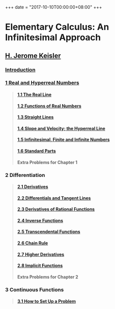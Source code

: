 +++
date = "2017-10-10T00:00:00+08:00"
+++

# Elementary Calculus: An Infinitesimal Approach

## [H. Jerome Keisler](https://www.math.wisc.edu/~keisler/)

### [Introduction](00/)

### [1 Real and Hyperreal Numbers](01/)

> #### [1.1 The Real Line](01/01/)
> #### [1.2 Functions of Real Numbers](01/02/)
> #### [1.3 Straight Lines](01/03/)
> #### [1.4 Slope and Velocity; the Hyperreal Line](01/04/)
> #### [1.5 Infinitesimal, Finite and Infinite Numbers](01/05/)
> #### [1.6 Standard Parts](01/06/)
> #### Extra Problems for Chapter 1

### 2 Differentiation

> #### [2.1 Derivatives](02/01/)
> #### [2.2 Differentials and Tangent Lines](02/02/)
> #### [2.3 Derivatives of Rational Functions](02/03/)
> #### [2.4 Inverse Functions](02/04/)
> #### [2.5 Transcendental Functions](02/05/)
> #### [2.6 Chain Rule](02/06/)
> #### [2.7 Higher Derivatives](02/07/)
> #### [2.8 Implicit Functions](02/08/)
> #### Extra Problems for Chapter 2

### 3 Continuous Functions

> #### [3.1 How to Set Up a Problem](03/01/)

